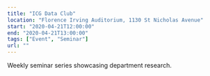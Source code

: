 ```yaml
---
title: "ICG Data Club"
location: "Florence Irving Auditorium, 1130 St Nicholas Avenue"
start: "2020-04-21T12:00:00"
end: "2020-04-21T13:00:00"
tags: ["Event", "Seminar"]
url: ""
---
```


Weekly seminar series showcasing department research.

<!-- endexcerpt -->
